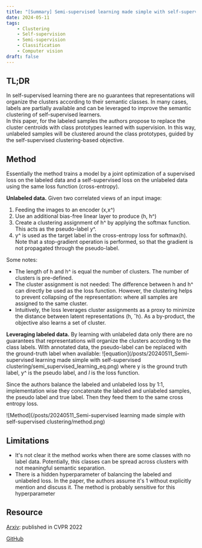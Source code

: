 ```yaml
---
title: "[Summary] Semi-supervised learning made simple with self-supervised clustering" 
date: 2024-05-11
tags: 
    - Clustering
    - Self-supervision
    - Semi-supervision
    - Classification
    - Computer vision
draft: false 
---
```


## TL;DR
In self-supervised learning there are no guarantees that representations will organize the clusters according to their semantic classes.
In many cases, labels are partially available and can be leveraged to improve the semantic clustering of self-supervised learners.  
In this paper, for the labeled samples the authors propose to replace the cluster centroids with class prototypes learned with supervision. In this way, unlabeled samples will be clustered around the class prototypes, guided by the self-supervised clustering-based objective.


## Method
Essentially the method trains a model by a joint optimization of a supervised loss on the labeled data and a self-supervised loss on the unlabeled data using the same loss function (cross-entropy).

**Unlabeled data.** Given two correlated views of an input image:
1. Feeding the images to an encoder (x,x^)
2. Use an additional bias-free linear layer to produce (h, h^)
3. Create a clustering assignment of h^ by applying the softmax function. This acts as the pseudo-label y^.
4. y^ is used as the target label in the cross-entropy loss for softmax(h). Note that a stop-gradient operation is performed, so that the gradient is not propagated through the pseudo-label.

Some notes:
* The length of h and h^ is equal the number of clusters. The number of clusters is pre-defined. 
* The cluster assignment is not needed: The difference between h and h^ can directly be used as the loss function. However, the clustering helps to prevent collapsing of the representation: where all samples are assigned to the same cluster. 
* Intuitively, the loss leverages cluster assignments as a proxy to minimize the distance between latent representations (h, ˆh). As a by-product, the objective also learns a set of cluster.

**Leveraging labeled data.**
By learning with unlabeled data only there are no guarantees that representations will organize the clusters according to the class labels. 
With annotated data, the pseudo-label can be replaced with the ground-truth label when available:
![equation](/posts/20240511_Semi-supervised learning made simple with self-supervised clustering/semi_supervised_learning_eq.png)
where y is the ground truth label, y^ is the pseudo label, and $l$ is the loss function.

Since the authors balance the labeled and unlabeled loss by 1:1, implementation wise they concatenate the labeled and unlabeled samples, the pseudo label and true label. Then they feed them to the same cross entropy loss.

![Method](/posts/20240511_Semi-supervised learning made simple with self-supervised clustering/method.png)

## Limitations
* It's not clear it the method works when there are some classes with no label data. Potentially, this classes can be spread across clusters with not meaningful semantic separation. 
* There is a hidden hyperparameter of balancing the labeled and unlabeled loss. In the paper, the authors assume it's 1 without explicitly mention and discuss it. The method is probably sensitive for this hyperparameter
  

## Resource
[Arxiv](https://arxiv.org/pdf/2306.07483): published in CVPR 2022

[GitHub](https://github.com/pietroastolfi/suave-daino?tab=readme-ov-file)
